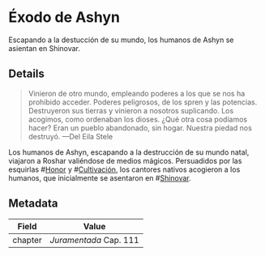 # Éxodo de Ashyn
Escapando a la destucción de su mundo, los humanos de Ashyn se asientan en Shinovar.

## Details
> Vinieron de otro mundo, empleando poderes a los que se nos ha prohibido acceder. Poderes peligrosos, de los spren y las potencias. Destruyeron sus tierras y vinieron a nosotros suplicando. Los acogimos, como ordenaban los dioses. ¿Qué otra cosa podíamos hacer? Eran un pueblo abandonado, sin hogar. Nuestra piedad nos destruyó.
> —Del Eila Stele

Los humanos de Ashyn, escapando a la destrucción de su mundo natal, viajaron a Roshar valiéndose de medios mágicos. Persuadidos por las esquirlas #[Honor](characters/honor) y #[Cultivación](characters/cultivation), los cantores nativos acogieron a los humanos, que inicialmente se asentaron en #[Shinovar](locations/shinovar).

## Metadata
| Field | Value |
| ----- | ----- |
| chapter | *Juramentada* Cap. 111 |
